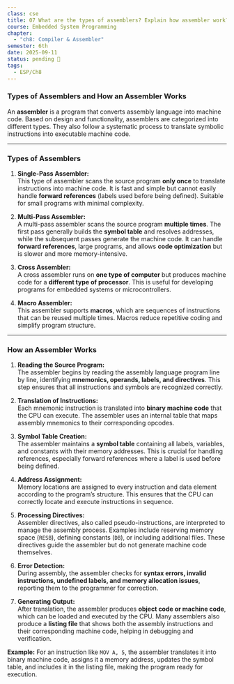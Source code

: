 ```yaml
---
class: cse
title: 07 What are the types of assemblers? Explain how assembler work?
course: Embedded System Programming
chapter:
  - "ch8: Compiler & Assembler"
semester: 6th
date: 2025-09-11
status: pending 🛑
tags:
  - ESP/Ch8
---
```

### Types of Assemblers and How an Assembler Works

An **assembler** is a program that converts assembly language into machine code. Based on design and functionality, assemblers are categorized into different types. They also follow a systematic process to translate symbolic instructions into executable machine code.

---

### **Types of Assemblers**

1. **Single-Pass Assembler:**  
    This type of assembler scans the source program **only once** to translate instructions into machine code. It is fast and simple but cannot easily handle **forward references** (labels used before being defined). Suitable for small programs with minimal complexity.
    
2. **Multi-Pass Assembler:**  
    A multi-pass assembler scans the source program **multiple times**. The first pass generally builds the **symbol table** and resolves addresses, while the subsequent passes generate the machine code. It can handle **forward references**, large programs, and allows **code optimization** but is slower and more memory-intensive.
    
3. **Cross Assembler:**  
    A cross assembler runs on **one type of computer** but produces machine code for a **different type of processor**. This is useful for developing programs for embedded systems or microcontrollers.
    
4. **Macro Assembler:**  
    This assembler supports **macros**, which are sequences of instructions that can be reused multiple times. Macros reduce repetitive coding and simplify program structure.
    

---

### **How an Assembler Works**

1. **Reading the Source Program:**  
    The assembler begins by reading the assembly language program line by line, identifying **mnemonics, operands, labels, and directives**. This step ensures that all instructions and symbols are recognized correctly.
    
2. **Translation of Instructions:**  
    Each mnemonic instruction is translated into **binary machine code** that the CPU can execute. The assembler uses an internal table that maps assembly mnemonics to their corresponding opcodes.
    
3. **Symbol Table Creation:**  
    The assembler maintains a **symbol table** containing all labels, variables, and constants with their memory addresses. This is crucial for handling references, especially forward references where a label is used before being defined.
    
4. **Address Assignment:**  
    Memory locations are assigned to every instruction and data element according to the program’s structure. This ensures that the CPU can correctly locate and execute instructions in sequence.
    
5. **Processing Directives:**  
    Assembler directives, also called pseudo-instructions, are interpreted to manage the assembly process. Examples include reserving memory space (`RESB`), defining constants (`DB`), or including additional files. These directives guide the assembler but do not generate machine code themselves.
    
6. **Error Detection:**  
    During assembly, the assembler checks for **syntax errors, invalid instructions, undefined labels, and memory allocation issues**, reporting them to the programmer for correction.
    
7. **Generating Output:**  
    After translation, the assembler produces **object code or machine code**, which can be loaded and executed by the CPU. Many assemblers also produce a **listing file** that shows both the assembly instructions and their corresponding machine code, helping in debugging and verification.
    

**Example:** For an instruction like `MOV A, 5`, the assembler translates it into binary machine code, assigns it a memory address, updates the symbol table, and includes it in the listing file, making the program ready for execution.
